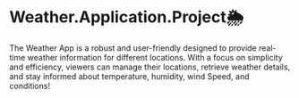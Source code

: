 # Weather.Application.Project🌦️

The Weather App is a robust and user-friendly designed to provide real-time 
weather information for different locations. With a focus on simplicity and efficiency, 
viewers can manage their locations, retrieve weather details, and 
stay informed about temperature, humidity, wind Speed, and conditions!
